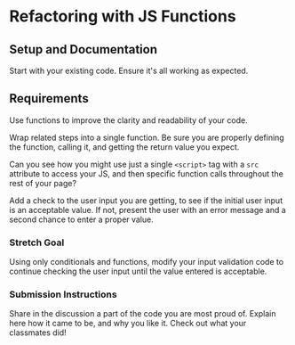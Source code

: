 # Refactoring with JS Functions

## Setup and Documentation

Start with your existing code. Ensure it's all working as expected.

## Requirements

Use functions to improve the clarity and readability of your code.

Wrap related steps into a single function. Be sure you are properly defining the function, calling it, and getting the return value you expect.

Can you see how you might use just a single `<script>` tag with a `src` attribute to access your JS, and then specific function calls throughout the rest of your page?

Add a check to the user input you are getting, to see if the initial user input is an acceptable value. If not, present the user with an error message and a second chance to enter a proper value.

### Stretch Goal

Using only conditionals and functions, modify your input validation code to continue checking the user input until the value entered is acceptable.

### Submission Instructions

Share in the discussion a part of the code you are most proud of. Explain here how it came to be, and why you like it. Check out what your classmates did!
